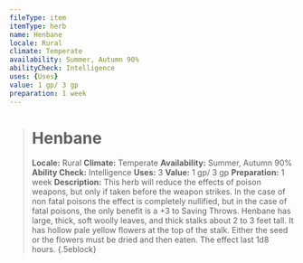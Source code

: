 ```yaml
---
fileType: item
itemType: herb
name: Henbane
locale: Rural
climate: Temperate
availability: Summer, Autumn 90%
abilityCheck: Intelligence
uses: {Uses}
value: 1 gp/ 3 gp
preparation: 1 week
---
```

>#  Henbane
>
> **Locale:** Rural
> **Climate:** Temperate
> **Availability:** Summer, Autumn 90%
> **Ability Check:** Intelligence
> **Uses:** 3
> **Value:** 1 gp/ 3 gp
> **Preparation:** 1 week
> **Description:** This herb will reduce the effects of poison weapons, but only if taken before the weapon strikes. In the case of non fatal poisons the effect is completely nullified, but in the case of fatal poisons, the only benefit is a +3 to Saving Throws. Henbane has large, thick, soft woolly leaves, and thick stalks about 2 to 3 feet tall. It has hollow pale yellow flowers at the top of the stalk. Either the seed or the flowers must be dried and then eaten. The effect last 1d8 hours.
{.5eblock}

